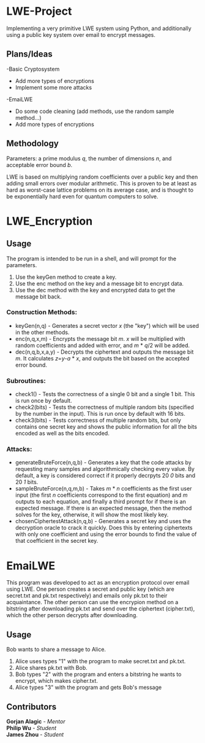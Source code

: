 # LWE-Project

Implementing a very primitive LWE system using Python, and additionally using a public key system over email to encrypt messages.

## Plans/Ideas

-Basic Cryptosystem
* Add more types of encryptions
* Implement some more attacks

-EmaiLWE
* Do some code cleaning (add methods, use the random sample method...)
* Add more types of encryptions

## Methodology

Parameters: a prime modulus *q*, the number of dimensions *n*, and acceptable error bound *b*.  

LWE is based on multiplying random coefficients over a public key and then adding small errors over modular arithmetic.
This is proven to be at least as hard as worst-case lattice problems on its average case, and is thought to be exponentially hard even for quantum computers to solve.

# LWE_Encryption
## Usage

The program is intended to be run in a shell, and will prompt for the parameters.
1) Use the keyGen method to create a key.  
2) Use the enc method on the key and a message bit to encrypt data.  
3) Use the dec method with the key and encrypted data to get the message bit back.

### Construction Methods:
* keyGen(n,q) - Generates a secret vector *x* (the "key") which will be used in the other methods.
* enc(n,q,x,m) -  Encrypts the message bit *m*. *x* will be multiplied with random coefficients and added with error, and *m* * *q*/2 will be added.
* dec(n,q,b,x,a,y) - Decrypts the ciphertext and outputs the message bit *m*. It calculates *z*=*y*-*a* * *x*, and outputs the bit based on the accepted error bound.

### Subroutines:
* check1() - Tests the correctness of a single 0 bit and a single 1 bit. This is run once by default.
* check2(bits) - Tests the correctness of multiple random bits (specified by the number in the input). This is run once by default with 16 bits.
* check3(bits) - Tests correctness of multiple random bits, but only contains one secret key and shows the public information for all the bits encoded as well as the bits encoded.

### Attacks:
* generateBruteForce(n,q,b) - Generates a key that the code attacks by requesting many samples and algorithmically checking every value. By default, a key is considered correct if it properly decrpyts 20 *0* bits and 20 *1* bits.
* sampleBruteForce(n,q,m,b) - Takes *m* * *n* coefficients as the first user input (the first *n* coefficients correspond to the first equation) and *m* outputs to each equation, and finally a third prompt for if there is an expected message. If there is an expected message, then the method solves for the key, otherwise, it will show the most likely key.
* chosenCiphertestAttack(n,q,b) - Generates a secret key and uses the decryption oracle to crack it quickly. Does this by entering ciphertexts with only one coefficient and using the error bounds to find the value of that coefficient in the secret key.

# EmaiLWE
This program was developed to act as an encryption protocol over email using LWE. One person creates a secret and public key (which are secret.txt and pk.txt respectively) and emails only pk.txt to their acquaintance. The other person can use the encrypion method on a bitstring after downloading pk.txt and send over the ciphertext (cipher.txt), which the other person decrypts after downloading.

## Usage
Bob wants to share a message to Alice.
1) Alice uses types "1" with the program to make secret.txt and pk.txt.  
2) Alice shares pk.txt with Bob.  
3) Bob types "2" with the program and enters a bitstring he wants to encrypt, which makes cipher.txt.  
4) Alice types "3" with the program and gets Bob's message

## Contributors

**Gorjan Alagic** - *Mentor*  
**Philip Wu** - *Student*  
**James Zhou** - *Student*
